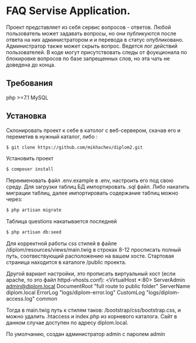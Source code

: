 FAQ Servise Application. 
======================
Проект представляет из себя сервис вопросов - ответов. Любой пользователь может задавать вопросы, но они публикуются после ответа на них администратором и и перевода в статус опубликовано. Администратор также может скрыть вопрос. Ведется лог действий пользователей. В коде могут присутствовать следы от фоукционала по блокировке вопросов по базе запрещенных слов, но эта чать не доведена до конца.

Требования
------------
php >=7.1
MySQL

Установка
------------

Склонировать проект к себе в католог с веб-сервером, скачав его и переметив в нужный каталог, либо :
```bash
$ git clone https://github.com/mikhachev/diplom2.git
```

Установить проект 
```bash
$ composer install
```

Переименовать файл .env.example в .env, настроить его под свою среду. Для загрузки таблиц БД импортировать .sql файл. Либо накатить миграции таблиц, далее импортировать содержание таблиц можно через:
```bash
$ php artisan migrate
```
Таблица questions накатывается последней
```bash
$ php artisan db:seed
```
Для корректной работы css стилей в файле /diplom/resources/views/main.twig в строках 8-12 просписать полный путь, соотвествующий расположению на вашем хосте. Стартовая страница находится в каталоге /public  проекта.

Другой вариант настройки, это прописать виртуальный хост (если apache, то это файл httpd-vhosts.conf):
<VirtualHost *:80>
    ServerAdmin admin@diplom.local
    DocumentRoot "full route to public folder"
    ServerName diplom.local
    ErrorLog "logs/diplom-error.log"
    CustomLog "logs/diplom-access.log" common
</VirtualHost>

Тогда в main.twig путь к стилям таков: /bootstrap/css/bootstrap.css, и можно удалить .htaccess и index.php из корневого каталога. Сайт в данном случае доступен по адресу diplom.local.

По умолчанию, создан администратор admin с паролем admin




